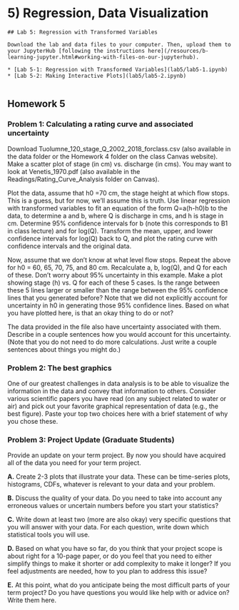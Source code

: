 # 5) Regression, Data Visualization

```note
## Lab 5: Regression with Transformed Variables

Download the lab and data files to your computer. Then, upload them to your JupyterHub [following the instructions here](/resources/b-learning-jupyter.html#working-with-files-on-our-jupyterhub).

* [Lab 5-1: Regression with Transformed Variables](lab5/lab5-1.ipynb)
* [Lab 5-2: Making Interactive Plots](lab5/lab5-2.ipynb)


```

## Homework 5

### Problem 1: Calculating a rating curve and associated uncertainty

Download Tuolumne_120_stage_Q_2002_2018_forclass.csv (also available in the data folder or the Homework 4 folder on the class Canvas website). Make a scatter plot of stage (in cm) vs. discharge (in cms). You may want to look at Venetis_1970.pdf (also available in the Readings/Rating_Curve_Analysis folder on Canvas). 

Plot the data, assume that h0 =70 cm, the stage height at which flow stops. This is a guess, but for now, we’ll assume this is truth. Use linear regression with transformed variables to fit an equation of the form Q=a(h-h0)b to the data, to determine a and b, where Q is discharge in cms, and h is stage in cm. Determine 95% confidence intervals for b (note this corresponds to B1 in class lecture) and for log(Q). Transform the mean, upper, and lower confidence intervals for log(Q) back to Q, and plot the rating curve with confidence intervals and the original data.

Now, assume that we don’t know at what level flow stops. Repeat the above for h0 = 60, 65, 70, 75, and 80 cm. Recalculate a, b, log(Q), and Q for each of these. Don’t worry about 95% uncertainty in this example. Make a plot showing stage (h) vs. Q for each of these 5 cases. Is the range between these 5 lines larger or smaller than the range between the 95% confidence lines that you generated before? Note that we did not explicitly account for uncertainty in h0 in generating those 95% confidence lines. Based on what you have plotted here, is that an okay thing to do or not?

The data provided in the file also have uncertainty associated with them. Describe in a couple sentences how you would account for this uncertainty. (Note that you do not need to do more calculations. Just write a couple sentences about things you might do.)

### Problem 2: The best graphics
 
One of our greatest challenges in data analysis is to be able to visualize the information in the data and convey that information to others. Consider various scientific papers you have read (on any subject related to water or air) and pick out your favorite graphical representation of data (e.g., the best figure). Paste your top two choices here with a brief statement of why you chose these. 

### Problem 3: Project Update (Graduate Students)

Provide an update on your term project. By now you should have acquired all of the data you need for your term project.

 **A.** Create 2-3 plots that illustrate your data. These can be time-series plots, histograms, CDFs, whatever is relevant to your data and your problem.
    
 **B.** Discuss the quality of your data. Do you need to take into account any erroneous values or uncertain numbers before you start your statistics?
    
 **C.** Write down at least two (more are also okay) very specific questions that you will answer with your data. For each question, write down which statistical tools you will use.
    
 **D.** Based on what you have so far, do you think that your project scope is about right for a 10-page paper, or do you feel that you need to either simplify things to make it shorter or add complexity to make it longer? If you feel adjustments are needed, how to you plan to address this issue?
    
 **E.** At this point, what do you anticipate being the most difficult parts of your term project? Do you have questions you would like help with or advice on? Write them here.